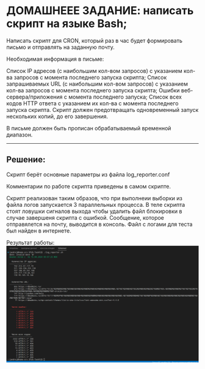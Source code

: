 # ДОМАШНЕЕЕ ЗАДАНИЕ: написать скрипт на языке Bash;
Написать скрипт для CRON, который раз в час будет формировать письмо и отправлять на заданную почту.

Необходимая информация в письме:

Список IP адресов (с наибольшим кол-вом запросов) с указанием кол-ва запросов c момента последнего запуска скрипта;
Список запрашиваемых URL (с наибольшим кол-вом запросов) с указанием кол-ва запросов c момента последнего запуска скрипта;
Ошибки веб-сервера/приложения c момента последнего запуска;
Список всех кодов HTTP ответа с указанием их кол-ва с момента последнего запуска скрипта.
Скрипт должен предотвращать одновременный запуск нескольких копий, до его завершения.

В письме должен быть прописан обрабатываемый временной диапазон.

---
## Решение:

Скрипт берёт основные параметры из файла log_reporter.conf

Комментарии по работе скрипта приведены в самом скрипте.

Скрипт реализован таким образов, что при выполнеии выборки из файла логов запускается 3 параллельных процесса.
В теле скрипта стоят ловушки сигналов выхода чтобы удалить файл блокировки в случае завершеня скрипта с ошибкой.
Сообщение, которое отправялется на почту, выводится в консоль.
Файл с логами для теста был найден в интернете.

Результат работы:
![Alt text](Screenshot_result.png)